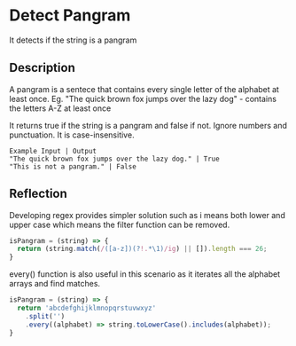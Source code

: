 # Detect Pangram
It detects if the string is a pangram

## Description
A pangram is a sentece that contains every single letter of the alphabet at least once. 
Eg. "The quick brown fox jumps over the lazy dog" - contains the letters A-Z at least once

It returns true if the string is a pangram and false if not. 
Ignore numbers and punctuation.
It is case-insensitive.

``` 
Example Input | Output
"The quick brown fox jumps over the lazy dog." | True
"This is not a pangram." | False
```

## Reflection

Developing regex provides simpler solution such as 
i means both lower and upper case which means the filter function can be removed.

``` js
isPangram = (string) => {
  return (string.match(/([a-z])(?!.*\1)/ig) || []).length === 26;
}
```
every() function is also useful in this scenario as it iterates all the alphabet arrays and find matches. 

``` js
isPangram = (string) => {
  return 'abcdefghijklmnopqrstuvwxyz'
    .split('')
    .every((alphabet) => string.toLowerCase().includes(alphabet));
}
```